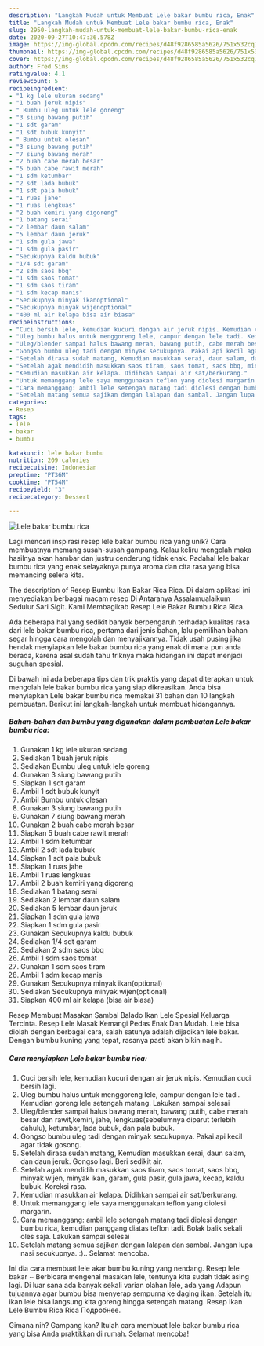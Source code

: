 ```yaml
---
description: "Langkah Mudah untuk Membuat Lele bakar bumbu rica, Enak"
title: "Langkah Mudah untuk Membuat Lele bakar bumbu rica, Enak"
slug: 2950-langkah-mudah-untuk-membuat-lele-bakar-bumbu-rica-enak
date: 2020-09-27T10:47:36.578Z
image: https://img-global.cpcdn.com/recipes/d48f9286585a5626/751x532cq70/lele-bakar-bumbu-rica-foto-resep-utama.jpg
thumbnail: https://img-global.cpcdn.com/recipes/d48f9286585a5626/751x532cq70/lele-bakar-bumbu-rica-foto-resep-utama.jpg
cover: https://img-global.cpcdn.com/recipes/d48f9286585a5626/751x532cq70/lele-bakar-bumbu-rica-foto-resep-utama.jpg
author: Fred Sims
ratingvalue: 4.1
reviewcount: 5
recipeingredient:
- "1 kg lele ukuran sedang"
- "1 buah jeruk nipis"
- " Bumbu uleg untuk lele goreng"
- "3 siung bawang putih"
- "1 sdt garam"
- "1 sdt bubuk kunyit"
- " Bumbu untuk olesan"
- "3 siung bawang putih"
- "7 siung bawang merah"
- "2 buah cabe merah besar"
- "5 buah cabe rawit merah"
- "1 sdm ketumbar"
- "2 sdt lada bubuk"
- "1 sdt pala bubuk"
- "1 ruas jahe"
- "1 ruas lengkuas"
- "2 buah kemiri yang digoreng"
- "1 batang serai"
- "2 lembar daun salam"
- "5 lembar daun jeruk"
- "1 sdm gula jawa"
- "1 sdm gula pasir"
- "Secukupnya kaldu bubuk"
- "1/4 sdt garam"
- "2 sdm saos bbq"
- "1 sdm saos tomat"
- "1 sdm saos tiram"
- "1 sdm kecap manis"
- "Secukupnya minyak ikanoptional"
- "Secukupnya minyak wijenoptional"
- "400 ml air kelapa bisa air biasa"
recipeinstructions:
- "Cuci bersih lele, kemudian kucuri dengan air jeruk nipis. Kemudian cuci bersih lagi."
- "Uleg bumbu halus untuk menggoreng lele, campur dengan lele tadi. Kemudian goreng lele setengah matang. Lakukan sampai selesai"
- "Uleg/blender sampai halus bawang merah, bawang putih, cabe merah besar dan rawit,kemiri, jahe, lengkuas(sebelumnya diparut terlebih dahulu), ketumbar, lada bubuk, dan pala bubuk."
- "Gongso bumbu uleg tadi dengan minyak secukupnya. Pakai api kecil agar tidak gosong."
- "Setelah dirasa sudah matang, Kemudian masukkan serai, daun salam, dan daun jeruk. Gongso lagi. Beri sedikit air."
- "Setelah agak mendidih masukkan saos tiram, saos tomat, saos bbq, minyak wijen, minyak ikan, garam, gula pasir, gula jawa, kecap, kaldu bubuk. Koreksi rasa."
- "Kemudian masukkan air kelapa. Didihkan sampai air sat/berkurang."
- "Untuk memanggang lele saya menggunakan teflon yang diolesi margarin."
- "Cara memanggang: ambil lele setengah matang tadi diolesi dengan bumbu rica, kemudian panggang diatas teflon tadi. Bolak balik sekali oles saja. Lakukan sampai selesai"
- "Setelah matang semua sajikan dengan lalapan dan sambal. Jangan lupa nasi secukupnya. :).. Selamat mencoba."
categories:
- Resep
tags:
- lele
- bakar
- bumbu

katakunci: lele bakar bumbu 
nutrition: 209 calories
recipecuisine: Indonesian
preptime: "PT36M"
cooktime: "PT54M"
recipeyield: "3"
recipecategory: Dessert

---
```



![Lele bakar bumbu rica](https://img-global.cpcdn.com/recipes/d48f9286585a5626/751x532cq70/lele-bakar-bumbu-rica-foto-resep-utama.jpg)

Lagi mencari inspirasi resep lele bakar bumbu rica yang unik? Cara membuatnya memang susah-susah gampang. Kalau keliru mengolah maka hasilnya akan hambar dan justru cenderung tidak enak. Padahal lele bakar bumbu rica yang enak selayaknya punya aroma dan cita rasa yang bisa memancing selera kita.

The description of Resep Bumbu Ikan Bakar Rica Rica. Di dalam aplikasi ini menyediakan berbagai macam resep Di Antaranya Assalamualaikum Sedulur Sari Sigit. Kami Membagikab Resep Lele Bakar Bumbu Rica Rica.

Ada beberapa hal yang sedikit banyak berpengaruh terhadap kualitas rasa dari lele bakar bumbu rica, pertama dari jenis bahan, lalu pemilihan bahan segar hingga cara mengolah dan menyajikannya. Tidak usah pusing jika hendak menyiapkan lele bakar bumbu rica yang enak di mana pun anda berada, karena asal sudah tahu triknya maka hidangan ini dapat menjadi suguhan spesial.


Di bawah ini ada beberapa tips dan trik praktis yang dapat diterapkan untuk mengolah lele bakar bumbu rica yang siap dikreasikan. Anda bisa menyiapkan Lele bakar bumbu rica memakai 31 bahan dan 10 langkah pembuatan. Berikut ini langkah-langkah untuk membuat hidangannya.

<!--inarticleads1-->

##### Bahan-bahan dan bumbu yang digunakan dalam pembuatan Lele bakar bumbu rica:

1. Gunakan 1 kg lele ukuran sedang
1. Sediakan 1 buah jeruk nipis
1. Sediakan  Bumbu uleg untuk lele goreng
1. Gunakan 3 siung bawang putih
1. Siapkan 1 sdt garam
1. Ambil 1 sdt bubuk kunyit
1. Ambil  Bumbu untuk olesan
1. Gunakan 3 siung bawang putih
1. Gunakan 7 siung bawang merah
1. Gunakan 2 buah cabe merah besar
1. Siapkan 5 buah cabe rawit merah
1. Ambil 1 sdm ketumbar
1. Ambil 2 sdt lada bubuk
1. Siapkan 1 sdt pala bubuk
1. Siapkan 1 ruas jahe
1. Ambil 1 ruas lengkuas
1. Ambil 2 buah kemiri yang digoreng
1. Sediakan 1 batang serai
1. Sediakan 2 lembar daun salam
1. Sediakan 5 lembar daun jeruk
1. Siapkan 1 sdm gula jawa
1. Siapkan 1 sdm gula pasir
1. Gunakan Secukupnya kaldu bubuk
1. Sediakan 1/4 sdt garam
1. Sediakan 2 sdm saos bbq
1. Ambil 1 sdm saos tomat
1. Gunakan 1 sdm saos tiram
1. Ambil 1 sdm kecap manis
1. Gunakan Secukupnya minyak ikan(optional)
1. Sediakan Secukupnya minyak wijen(optional)
1. Siapkan 400 ml air kelapa (bisa air biasa)


Resep Membuat Masakan Sambal Balado Ikan Lele Spesial Keluarga Tercinta. Resep Lele Masak Kemangi Pedas Enak Dan Mudah. Lele bisa diolah dengan berbagai cara, salah satunya adalah dijadikan lele bakar. Dengan bumbu kuning yang tepat, rasanya pasti akan bikin nagih. 

<!--inarticleads2-->

##### Cara menyiapkan Lele bakar bumbu rica:

1. Cuci bersih lele, kemudian kucuri dengan air jeruk nipis. Kemudian cuci bersih lagi.
1. Uleg bumbu halus untuk menggoreng lele, campur dengan lele tadi. Kemudian goreng lele setengah matang. Lakukan sampai selesai
1. Uleg/blender sampai halus bawang merah, bawang putih, cabe merah besar dan rawit,kemiri, jahe, lengkuas(sebelumnya diparut terlebih dahulu), ketumbar, lada bubuk, dan pala bubuk.
1. Gongso bumbu uleg tadi dengan minyak secukupnya. Pakai api kecil agar tidak gosong.
1. Setelah dirasa sudah matang, Kemudian masukkan serai, daun salam, dan daun jeruk. Gongso lagi. Beri sedikit air.
1. Setelah agak mendidih masukkan saos tiram, saos tomat, saos bbq, minyak wijen, minyak ikan, garam, gula pasir, gula jawa, kecap, kaldu bubuk. Koreksi rasa.
1. Kemudian masukkan air kelapa. Didihkan sampai air sat/berkurang.
1. Untuk memanggang lele saya menggunakan teflon yang diolesi margarin.
1. Cara memanggang: ambil lele setengah matang tadi diolesi dengan bumbu rica, kemudian panggang diatas teflon tadi. Bolak balik sekali oles saja. Lakukan sampai selesai
1. Setelah matang semua sajikan dengan lalapan dan sambal. Jangan lupa nasi secukupnya. :).. Selamat mencoba.


Ini dia cara membuat lele akar bumbu kuning yang nendang. Resep lele bakar ~ Berbicara mengenai masakan lele, tentunya kita sudah tidak asing lagi. Di luar sana ada banyak sekali varian olahan lele, ada yang Adapun tujuannya agar bumbu bisa menyerap sempurna ke daging ikan. Setelah itu ikan lele bisa langsung kita goreng hingga setengah matang. Resep Ikan Lele Bumbu Rica Rica Подробнее. 

Gimana nih? Gampang kan? Itulah cara membuat lele bakar bumbu rica yang bisa Anda praktikkan di rumah. Selamat mencoba!
